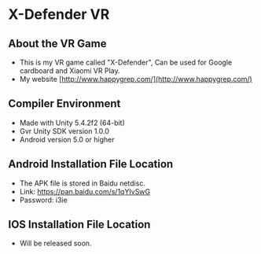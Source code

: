# X-Defender VR

## About the VR Game
- This is my VR game called "X-Defender", Can be used for Google cardboard and Xiaomi VR Play.
- My website [http://www.happygrep.com/](http://www.happygrep.com/)

## Compiler Environment
- Made with Unity 5.4.2f2 (64-bit)
- Gvr Unity SDK version 1.0.0
- Android version 5.0 or higher

## Android Installation File Location
- The APK file is stored in Baidu netdisc.
- Link: https://pan.baidu.com/s/1qYIvSwG
- Password: i3ie

## IOS Installation File Location
- Will be released soon.
